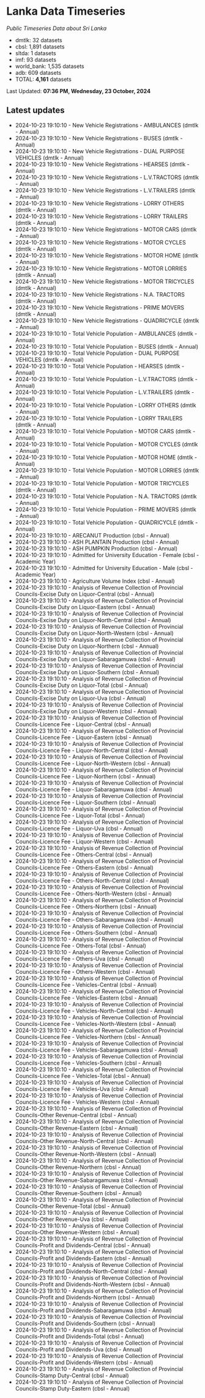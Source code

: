 # Lanka Data Timeseries
*Public Timeseries Data about Sri Lanka*

* dmtlk: 32 datasets
* cbsl: 1,891 datasets
* sltda: 1 datasets
* imf: 93 datasets
* world_bank: 1,535 datasets
* adb: 609 datasets
* TOTAL: **4,161** datasets

Last Updated: **07:36 PM, Wednesday, 23 October, 2024**

## Latest updates

* 2024-10-23 19:10:10 - New Vehicle Registrations - AMBULANCES (dmtlk - Annual)
* 2024-10-23 19:10:10 - New Vehicle Registrations - BUSES (dmtlk - Annual)
* 2024-10-23 19:10:10 - New Vehicle Registrations - DUAL PURPOSE VEHICLES (dmtlk - Annual)
* 2024-10-23 19:10:10 - New Vehicle Registrations - HEARSES (dmtlk - Annual)
* 2024-10-23 19:10:10 - New Vehicle Registrations - L.V.TRACTORS (dmtlk - Annual)
* 2024-10-23 19:10:10 - New Vehicle Registrations - L.V.TRAILERS (dmtlk - Annual)
* 2024-10-23 19:10:10 - New Vehicle Registrations - LORRY OTHERS (dmtlk - Annual)
* 2024-10-23 19:10:10 - New Vehicle Registrations - LORRY TRAILERS (dmtlk - Annual)
* 2024-10-23 19:10:10 - New Vehicle Registrations - MOTOR CARS (dmtlk - Annual)
* 2024-10-23 19:10:10 - New Vehicle Registrations - MOTOR CYCLES (dmtlk - Annual)
* 2024-10-23 19:10:10 - New Vehicle Registrations - MOTOR HOME (dmtlk - Annual)
* 2024-10-23 19:10:10 - New Vehicle Registrations - MOTOR LORRIES (dmtlk - Annual)
* 2024-10-23 19:10:10 - New Vehicle Registrations - MOTOR TRICYCLES (dmtlk - Annual)
* 2024-10-23 19:10:10 - New Vehicle Registrations - N.A. TRACTORS (dmtlk - Annual)
* 2024-10-23 19:10:10 - New Vehicle Registrations - PRIME MOVERS (dmtlk - Annual)
* 2024-10-23 19:10:10 - New Vehicle Registrations - QUADRICYCLE (dmtlk - Annual)
* 2024-10-23 19:10:10 - Total Vehicle Population - AMBULANCES (dmtlk - Annual)
* 2024-10-23 19:10:10 - Total Vehicle Population - BUSES (dmtlk - Annual)
* 2024-10-23 19:10:10 - Total Vehicle Population - DUAL PURPOSE VEHICLES (dmtlk - Annual)
* 2024-10-23 19:10:10 - Total Vehicle Population - HEARSES (dmtlk - Annual)
* 2024-10-23 19:10:10 - Total Vehicle Population - L.V.TRACTORS (dmtlk - Annual)
* 2024-10-23 19:10:10 - Total Vehicle Population - L.V.TRAILERS (dmtlk - Annual)
* 2024-10-23 19:10:10 - Total Vehicle Population - LORRY OTHERS (dmtlk - Annual)
* 2024-10-23 19:10:10 - Total Vehicle Population - LORRY TRAILERS (dmtlk - Annual)
* 2024-10-23 19:10:10 - Total Vehicle Population - MOTOR CARS (dmtlk - Annual)
* 2024-10-23 19:10:10 - Total Vehicle Population - MOTOR CYCLES (dmtlk - Annual)
* 2024-10-23 19:10:10 - Total Vehicle Population - MOTOR HOME (dmtlk - Annual)
* 2024-10-23 19:10:10 - Total Vehicle Population - MOTOR LORRIES (dmtlk - Annual)
* 2024-10-23 19:10:10 - Total Vehicle Population - MOTOR TRICYCLES (dmtlk - Annual)
* 2024-10-23 19:10:10 - Total Vehicle Population - N.A. TRACTORS (dmtlk - Annual)
* 2024-10-23 19:10:10 - Total Vehicle Population - PRIME MOVERS (dmtlk - Annual)
* 2024-10-23 19:10:10 - Total Vehicle Population - QUADRICYCLE (dmtlk - Annual)
* 2024-10-23 19:10:10 - ARECANUT Production (cbsl - Annual)
* 2024-10-23 19:10:10 - ASH PLANTAIN Production (cbsl - Annual)
* 2024-10-23 19:10:10 - ASH PUMPKIN Production (cbsl - Annual)
* 2024-10-23 19:10:10 - Admitted for University Education - Female (cbsl - Academic Year)
* 2024-10-23 19:10:10 - Admitted for University Education - Male (cbsl - Academic Year)
* 2024-10-23 19:10:10 - Agriculture Volume Index (cbsl - Annual)
* 2024-10-23 19:10:10 - Analysis of Revenue Collection of Provincial Councils-Excise Duty on Liquor-Central (cbsl - Annual)
* 2024-10-23 19:10:10 - Analysis of Revenue Collection of Provincial Councils-Excise Duty on Liquor-Eastern (cbsl - Annual)
* 2024-10-23 19:10:10 - Analysis of Revenue Collection of Provincial Councils-Excise Duty on Liquor-North-Central (cbsl - Annual)
* 2024-10-23 19:10:10 - Analysis of Revenue Collection of Provincial Councils-Excise Duty on Liquor-North-Western (cbsl - Annual)
* 2024-10-23 19:10:10 - Analysis of Revenue Collection of Provincial Councils-Excise Duty on Liquor-Northern (cbsl - Annual)
* 2024-10-23 19:10:10 - Analysis of Revenue Collection of Provincial Councils-Excise Duty on Liquor-Sabaragamuwa (cbsl - Annual)
* 2024-10-23 19:10:10 - Analysis of Revenue Collection of Provincial Councils-Excise Duty on Liquor-Southern (cbsl - Annual)
* 2024-10-23 19:10:10 - Analysis of Revenue Collection of Provincial Councils-Excise Duty on Liquor-Total (cbsl - Annual)
* 2024-10-23 19:10:10 - Analysis of Revenue Collection of Provincial Councils-Excise Duty on Liquor-Uva (cbsl - Annual)
* 2024-10-23 19:10:10 - Analysis of Revenue Collection of Provincial Councils-Excise Duty on Liquor-Western (cbsl - Annual)
* 2024-10-23 19:10:10 - Analysis of Revenue Collection of Provincial Councils-Licence Fee - Liquor-Central (cbsl - Annual)
* 2024-10-23 19:10:10 - Analysis of Revenue Collection of Provincial Councils-Licence Fee - Liquor-Eastern (cbsl - Annual)
* 2024-10-23 19:10:10 - Analysis of Revenue Collection of Provincial Councils-Licence Fee - Liquor-North-Central (cbsl - Annual)
* 2024-10-23 19:10:10 - Analysis of Revenue Collection of Provincial Councils-Licence Fee - Liquor-North-Western (cbsl - Annual)
* 2024-10-23 19:10:10 - Analysis of Revenue Collection of Provincial Councils-Licence Fee - Liquor-Northern (cbsl - Annual)
* 2024-10-23 19:10:10 - Analysis of Revenue Collection of Provincial Councils-Licence Fee - Liquor-Sabaragamuwa (cbsl - Annual)
* 2024-10-23 19:10:10 - Analysis of Revenue Collection of Provincial Councils-Licence Fee - Liquor-Southern (cbsl - Annual)
* 2024-10-23 19:10:10 - Analysis of Revenue Collection of Provincial Councils-Licence Fee - Liquor-Total (cbsl - Annual)
* 2024-10-23 19:10:10 - Analysis of Revenue Collection of Provincial Councils-Licence Fee - Liquor-Uva (cbsl - Annual)
* 2024-10-23 19:10:10 - Analysis of Revenue Collection of Provincial Councils-Licence Fee - Liquor-Western (cbsl - Annual)
* 2024-10-23 19:10:10 - Analysis of Revenue Collection of Provincial Councils-Licence Fee - Others-Central (cbsl - Annual)
* 2024-10-23 19:10:10 - Analysis of Revenue Collection of Provincial Councils-Licence Fee - Others-Eastern (cbsl - Annual)
* 2024-10-23 19:10:10 - Analysis of Revenue Collection of Provincial Councils-Licence Fee - Others-North-Central (cbsl - Annual)
* 2024-10-23 19:10:10 - Analysis of Revenue Collection of Provincial Councils-Licence Fee - Others-North-Western (cbsl - Annual)
* 2024-10-23 19:10:10 - Analysis of Revenue Collection of Provincial Councils-Licence Fee - Others-Northern (cbsl - Annual)
* 2024-10-23 19:10:10 - Analysis of Revenue Collection of Provincial Councils-Licence Fee - Others-Sabaragamuwa (cbsl - Annual)
* 2024-10-23 19:10:10 - Analysis of Revenue Collection of Provincial Councils-Licence Fee - Others-Southern (cbsl - Annual)
* 2024-10-23 19:10:10 - Analysis of Revenue Collection of Provincial Councils-Licence Fee - Others-Total (cbsl - Annual)
* 2024-10-23 19:10:10 - Analysis of Revenue Collection of Provincial Councils-Licence Fee - Others-Uva (cbsl - Annual)
* 2024-10-23 19:10:10 - Analysis of Revenue Collection of Provincial Councils-Licence Fee - Others-Western (cbsl - Annual)
* 2024-10-23 19:10:10 - Analysis of Revenue Collection of Provincial Councils-Licence Fee - Vehicles-Central (cbsl - Annual)
* 2024-10-23 19:10:10 - Analysis of Revenue Collection of Provincial Councils-Licence Fee - Vehicles-Eastern (cbsl - Annual)
* 2024-10-23 19:10:10 - Analysis of Revenue Collection of Provincial Councils-Licence Fee - Vehicles-North-Central (cbsl - Annual)
* 2024-10-23 19:10:10 - Analysis of Revenue Collection of Provincial Councils-Licence Fee - Vehicles-North-Western (cbsl - Annual)
* 2024-10-23 19:10:10 - Analysis of Revenue Collection of Provincial Councils-Licence Fee - Vehicles-Northern (cbsl - Annual)
* 2024-10-23 19:10:10 - Analysis of Revenue Collection of Provincial Councils-Licence Fee - Vehicles-Sabaragamuwa (cbsl - Annual)
* 2024-10-23 19:10:10 - Analysis of Revenue Collection of Provincial Councils-Licence Fee - Vehicles-Southern (cbsl - Annual)
* 2024-10-23 19:10:10 - Analysis of Revenue Collection of Provincial Councils-Licence Fee - Vehicles-Total (cbsl - Annual)
* 2024-10-23 19:10:10 - Analysis of Revenue Collection of Provincial Councils-Licence Fee - Vehicles-Uva (cbsl - Annual)
* 2024-10-23 19:10:10 - Analysis of Revenue Collection of Provincial Councils-Licence Fee - Vehicles-Western (cbsl - Annual)
* 2024-10-23 19:10:10 - Analysis of Revenue Collection of Provincial Councils-Other Revenue-Central (cbsl - Annual)
* 2024-10-23 19:10:10 - Analysis of Revenue Collection of Provincial Councils-Other Revenue-Eastern (cbsl - Annual)
* 2024-10-23 19:10:10 - Analysis of Revenue Collection of Provincial Councils-Other Revenue-North-Central (cbsl - Annual)
* 2024-10-23 19:10:10 - Analysis of Revenue Collection of Provincial Councils-Other Revenue-North-Western (cbsl - Annual)
* 2024-10-23 19:10:10 - Analysis of Revenue Collection of Provincial Councils-Other Revenue-Northern (cbsl - Annual)
* 2024-10-23 19:10:10 - Analysis of Revenue Collection of Provincial Councils-Other Revenue-Sabaragamuwa (cbsl - Annual)
* 2024-10-23 19:10:10 - Analysis of Revenue Collection of Provincial Councils-Other Revenue-Southern (cbsl - Annual)
* 2024-10-23 19:10:10 - Analysis of Revenue Collection of Provincial Councils-Other Revenue-Total (cbsl - Annual)
* 2024-10-23 19:10:10 - Analysis of Revenue Collection of Provincial Councils-Other Revenue-Uva (cbsl - Annual)
* 2024-10-23 19:10:10 - Analysis of Revenue Collection of Provincial Councils-Other Revenue-Western (cbsl - Annual)
* 2024-10-23 19:10:10 - Analysis of Revenue Collection of Provincial Councils-Profit and Dividends-Central (cbsl - Annual)
* 2024-10-23 19:10:10 - Analysis of Revenue Collection of Provincial Councils-Profit and Dividends-Eastern (cbsl - Annual)
* 2024-10-23 19:10:10 - Analysis of Revenue Collection of Provincial Councils-Profit and Dividends-North-Central (cbsl - Annual)
* 2024-10-23 19:10:10 - Analysis of Revenue Collection of Provincial Councils-Profit and Dividends-North-Western (cbsl - Annual)
* 2024-10-23 19:10:10 - Analysis of Revenue Collection of Provincial Councils-Profit and Dividends-Northern (cbsl - Annual)
* 2024-10-23 19:10:10 - Analysis of Revenue Collection of Provincial Councils-Profit and Dividends-Sabaragamuwa (cbsl - Annual)
* 2024-10-23 19:10:10 - Analysis of Revenue Collection of Provincial Councils-Profit and Dividends-Southern (cbsl - Annual)
* 2024-10-23 19:10:10 - Analysis of Revenue Collection of Provincial Councils-Profit and Dividends-Total (cbsl - Annual)
* 2024-10-23 19:10:10 - Analysis of Revenue Collection of Provincial Councils-Profit and Dividends-Uva (cbsl - Annual)
* 2024-10-23 19:10:10 - Analysis of Revenue Collection of Provincial Councils-Profit and Dividends-Western (cbsl - Annual)
* 2024-10-23 19:10:10 - Analysis of Revenue Collection of Provincial Councils-Stamp Duty-Central (cbsl - Annual)
* 2024-10-23 19:10:10 - Analysis of Revenue Collection of Provincial Councils-Stamp Duty-Eastern (cbsl - Annual)